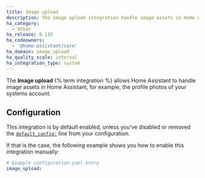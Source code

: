 ```yaml
---
title: Image upload
description: The image upload integration handle image assets in Home Assistant.
ha_category:
  - Other
ha_release: 0.115
ha_codeowners:
  - '@home-assistant/core'
ha_domain: image_upload
ha_quality_scale: internal
ha_integration_type: system
---
```


The **Image upload** {% term integration %} allows Home Assistant to handle image assets in
Home Assistant, for example, the profile photos of your systems account.

## Configuration

This integration is by default enabled, unless you've disabled or removed the
[`default_config:`](/integrations/default_config/) line from your configuration.

If that is the case, the following example shows you how to enable this
integration manually:

```yaml
# Example configuration.yaml entry
image_upload:
```
